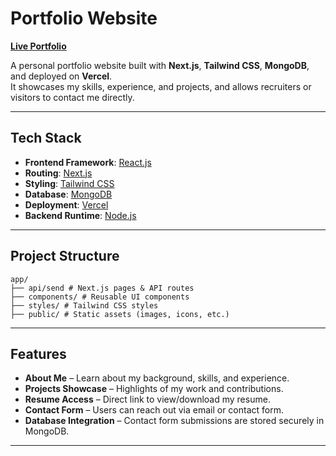 #  Portfolio Website

 <a href="https://portfolio-website-kr2d-gknm2n2z0-jay37s-projects.vercel.app/" target="_blank"><b>Live Portfolio</b></a>  


A personal portfolio website built with **Next.js**, **Tailwind CSS**, **MongoDB**, and deployed on **Vercel**.  
It showcases my skills, experience, and projects, and allows recruiters or visitors to contact me directly.

---

## Tech Stack

- **Frontend Framework**: [React.js](https://react.dev/)
- **Routing**: [Next.js](https://nextjs.org/)
- **Styling**: [Tailwind CSS](https://tailwindcss.com/)  
- **Database**: [MongoDB](https://www.mongodb.com/)  
- **Deployment**: [Vercel](https://vercel.com/)  
- **Backend Runtime**: [Node.js](https://nodejs.org/)  

---

##  Project Structure
```
app/
├── api/send # Next.js pages & API routes
├── components/ # Reusable UI components
├── styles/ # Tailwind CSS styles
├── public/ # Static assets (images, icons, etc.)
```

---

##  Features

-  **About Me** – Learn about my background, skills, and experience.  
-  **Projects Showcase** – Highlights of my work and contributions.  
-  **Resume Access** – Direct link to view/download my resume.  
-  **Contact Form** – Users can reach out via email or contact form.  
-  **Database Integration** – Contact form submissions are stored securely in MongoDB.  

---
